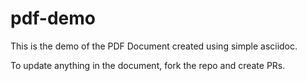 # pdf-demo
This is the demo of the PDF Document created using simple asciidoc. 

To update anything in the document, fork the repo and create PRs. 
